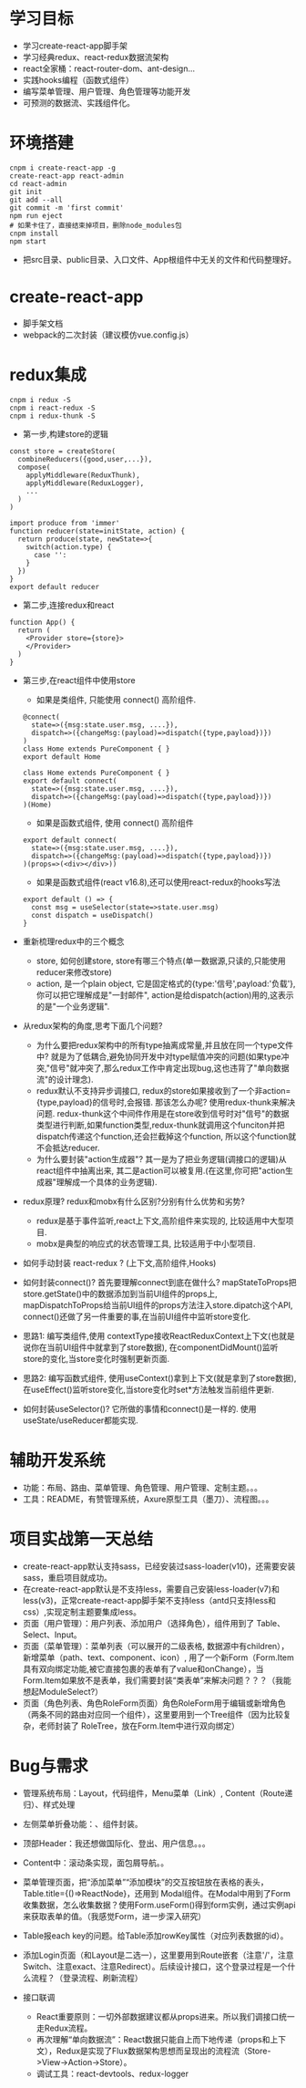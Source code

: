 # 学习目标

- 学习create-react-app脚手架
- 学习经典redux、react-redux数据流架构
- react全家桶：react-router-dom、ant-design...
- 实践hooks编程（函数式组件）
- 编写菜单管理、用户管理、角色管理等功能开发
- 可预测的数据流、实践组件化。

# 环境搭建
```
cnpm i create-react-app -g
create-react-app react-admin
cd react-admin
git init
git add --all
git commit -m 'first commit'
npm run eject
# 如果卡住了，直接结束掉项目，删除node_modules包
cnpm install
npm start
```
- 把src目录、public目录、入口文件、App根组件中无关的文件和代码整理好。

# create-react-app

- 脚手架文档
- webpack的二次封装（建议模仿vue.config.js）

# redux集成

```
cnpm i redux -S
cnpm i react-redux -S
cnpm i redux-thunk -S
```

- 第一步,构建store的逻辑
```
const store = createStore(
  combineReducers({good,user,...}),
  compose(
    applyMiddleware(ReduxThunk),
    applyMiddleware(ReduxLogger),
    ...
  )
)
```
```
import produce from 'immer'
function reducer(state=initState, action) {
  return produce(state, newState=>{
    switch(action.type) {
      case '':
    }
  })
}
export default reducer
```

- 第二步,连接redux和react
```
function App() {
  return (
    <Provider store={store}>
    </Provider>
  )
}
```
- 第三步,在react组件中使用store
  - 如果是类组件, 只能使用 connect() 高阶组件.
  ```
  @connect(
    state=>({msg:state.user.msg, ....}),
    dispatch=>({changeMsg:(payload)=>dispatch({type,payload})})
  )
  class Home extends PureComponent { }
  export default Home
  ```
  ```
  class Home extends PureComponent { }
  export default connect(
    state=>({msg:state.user.msg, ....}),
    dispatch=>({changeMsg:(payload)=>dispatch({type,payload})})
  )(Home)
  ```
  - 如果是函数式组件, 使用 connect() 高阶组件
  ```
  export default connect(
    state=>({msg:state.user.msg, ....}),
    dispatch=>({changeMsg:(payload)=>dispatch({type,payload})})
  )(props=>(<div></div>))
  ```
  - 如果是函数式组件(react v16.8),还可以使用react-redux的hooks写法
  ```
  export default () => {
    const msg = useSelector(state=>state.user.msg)
    const dispatch = useDispatch()
  }
  ```

- 重新梳理redux中的三个概念
  - store, 如何创建store, store有哪三个特点(单一数据源,只读的,只能使用reducer来修改store)
  - action, 是一个plain object, 它是固定格式的{type:'信号',payload:'负载'},你可以把它理解成是"一封邮件", action是给dispatch(action)用的,这表示的是"一个业务逻辑".

- 从redux架构的角度,思考下面几个问题?
  - 为什么要把redux架构中的所有type抽离成常量,并且放在同一个type文件中? 就是为了低耦合,避免协同开发中对type赋值冲突的问题(如果type冲突,"信号"就冲突了,那么redux工作中肯定出现bug,这也违背了"单向数据流"的设计理念).
  - redux默认不支持异步调接口, redux的store如果接收到了一个非action={type,payload}的信号时,会报错. 那该怎么办呢? 使用redux-thunk来解决问题. redux-thunk这个中间件作用是在store收到信号时对"信号"的数据类型进行判断,如果function类型,redux-thunk就调用这个funciton并把dispatch传递这个function,还会拦截掉这个function, 所以这个function就不会抵达reducer.
  - 为什么要封装"action生成器"? 其一是为了把业务逻辑(调接口的逻辑)从react组件中抽离出来, 其二是action可以被复用.(在这里,你可把"action生成器"理解成一个具体的业务逻辑).

- redux原理? redux和mobx有什么区别?分别有什么优势和劣势?
  - redux是基于事件监听,react上下文,高阶组件来实现的, 比较适用中大型项目.
  - mobx是典型的响应式的状态管理工具, 比较适用于中小型项目.

- 如何手动封装 react-redux ? (上下文,高阶组件,Hooks)

- 如何封装connect()? 首先要理解connect到底在做什么? mapStateToProps把store.getState()中的数据添加到当前UI组件的props上, mapDispatchToProps给当前UI组件的props方法注入store.dipatch这个API, connect()还做了另一件重要的事,在当前UI组件中监听store变化.
- 思路1: 编写类组件,使用 contextType接收ReactReduxContext上下文(也就是说你在当前UI组件中就拿到了store数据), 在componentDidMount()监听store的变化,当store变化时强制更新页面.
- 思路2: 编写函数式组件, 使用useContext()拿到上下文(就是拿到了store数据),在useEffect()监听store变化,当store变化时set*方法触发当前组件更新.

- 如何封装useSelector()? 它所做的事情和connect()是一样的. 使用useState/useReducer都能实现.


# 辅助开发系统

- 功能：布局、路由、菜单管理、角色管理、用户管理、定制主题。。。
- 工具：README，有赞管理系统，Axure原型工具（墨刀）、流程图。。。

# 项目实战第一天总结

- create-react-app默认支持sass，已经安装过sass-loader(v10)，还需要安装sass，重启项目就成功。
- 在create-react-app默认是不支持less，需要自己安装less-loader(v7)和less(v3)，正常create-react-app脚手架不支持less（antd只支持less和css）,实现定制主题要集成less。
- 页面（用户管理）：用户列表、添加用户（选择角色），组件用到了 Table、Select、Input。
- 页面（菜单管理）：菜单列表（可以展开的二级表格, 数据源中有children），新增菜单（path、text、component、icon）, 用了一个新Form（Form.Item具有双向绑定功能,被它直接包裹的表单有了value和onChange），当Form.Item如果放不是表单，我们需要封装“类表单”来解决问题？？？（我能想起ModuleSelect?）
- 页面（角色列表、角色RoleForm页面）角色RoleForm用于编辑或新增角色（两条不同的路由对应同一个组件），这里要用到一个Tree组件（因为比较复杂，老师封装了 RoleTree，放在Form.Item中进行双向绑定）

# Bug与需求

- 管理系统布局：Layout，代码组件，Menu菜单（Link）, Content（Route递归）、样式处理
- 左侧菜单折叠功能：<Logo>、<Toggle>组件封装。
- 顶部Header：我还想做国际化、登出、用户信息。。。
- Content中：滚动条实现，面包屑导航。。
- 菜单管理页面，把“添加菜单”“添加模块”的交互按钮放在表格的表头，Table.title={()=>ReactNode}，还用到 Modal组件。在Modal中用到了Form收集数据，怎么收集数据？使用Form.useForm()得到form实例，通过实例api来获取表单的值。（我感觉Form，进一步深入研究）
- Table报each key的问题。给Table添加rowKey属性（对应列表数据的id）。
- 添加Login页面（和Layout是二选一），这里要用到Route嵌套（注意'/'，注意Switch、注意exact、注意Redirect）。后续设计接口，这个登录过程是一个什么流程？（登录流程、刷新流程）

- 接口联调
  - React重要原则：一切外部数据建议都从props进来。所以我们调接口统一走Redux流程。
  - 再次理解“单向数据流”：React数据只能自上而下地传递（props和上下文），Redux是实现了Flux数据架构思想而呈现出的流程流（Store->View->Action->Store）。
  - 调试工具：react-devtools、redux-logger
